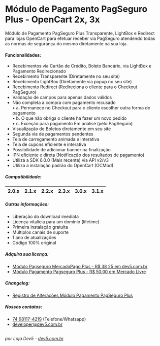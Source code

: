 # Módulo de Pagamento PagSeguro Plus - OpenCart 2x, 3x
Módulo de Pagamento PagSeguro Plus Transparente, LightBox e Redirect para lojas OpenCart para efetuar receber via PagSeguro atendendo todas as normas de segurança do mesmo diretamente na sua loja.

#### Funcionalidades:
- Recebimentos via Cartão de Crédito, Boleto Bancário, via LightBox e Pagamento Redirecionado
- Recebimento Transparente (Diretamente no seu site)
- Recebimento LightBox (Diretamente via popup no seu site)
- Recebimento Redirect (Redireciona o cliente para o Checkout PagSeguro)
- Validação de campos para apenas dados válidos
- Não completa a compra com pagamento recusado\
• a. Permanece no Checkout para o cliente escolher outra forma de pagamento\
• b. O que não obriga o cliente há fazer um novo pedido\
• c. Exceção para pagamento Em análise (pelo PagSeguro)
- Visualização de Boletos diretamente em seu site
- Segunda via de pagamentos pendentes
- Tela de carregamento animada e interativa
- Tela de cupons eficiente e interativa
- Possibilidade de adicionar banner na finalização
- IPN eficiente e direta (Notificação dos resultados de pagamento)
- Utiliza a SDK 6.0.0 (Mais recente) via API v2/v3
- Utiliza a instalação padrão do OpenCart (OCMod)

##### Compatibilidade:
|2.0.x|2.1.x|2.2.x|2.3.x|3.0.x|3.1.x|
|-|-|-|-|-|-|

##### Outras informações:
- Liberação do download imediata
- Licença vitalícia para um domínio (lifetime)
- Primeira instalação gratuita
- Múltiplos canais de suporte
- 1 ano de atualizações
- Código 100% original

##### Adquira sua licença:
- [Módulo Pagseguro MercadoPago Plus - R$ 38,25 em dev5.com.br](https://dev5.com.br/opencart/pagamentos/pagseguro)
- [Módulo Pagamento Pagseguro Plus - R$ 50,00 em Mercado Livre](https://produto.mercadolivre.com.br/MLB-1599301079-modulo-pagamento-pagseguro-plus-opencart-2x-3x-dev5-_JM)

##### Changelog:
- [Registro de Alterações Módulo Pagamento PagSeguro Plus](https://dev5.com.br/opencart/pagamentos/pagseguro#changelog)

##### Nossos contatos:
- [74 98117-4219](https://api.whatsapp.com/send?phone=5574981174219) (Telefone/Whatsapp)
- [developer@dev5.com.br](mailto:developer@dev5.com.br)
##
###### por Loja Dev5 - [dev5.com.br](https://dev5.com.br)

